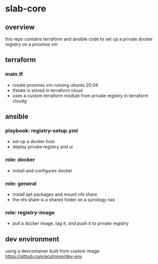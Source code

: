 # slab-core

## overview

this repo contains terraform and ansible code to set up a private docker registry on a proxmox vm

## terraform

### main.tf

- create proxmox vm running ubuntu 20.04
- tfstate is stored in terraform cloud
- uses a custom terraform module from private registry in terraform cloudg

## ansible

### playbook: registry-setup.yml

- set up a docker host
- deploy private registry and ui

### role: docker

- install and configures docker

### role: general

- install apt packages and mount nfs share
- the nfs share is a shared folder on a synology nas

### role: registry-image

- pull a docker image, tag it, and push it to private registry

## dev environment

using a devcontainer built from custom image https://github.com/ecshreve/dev-env